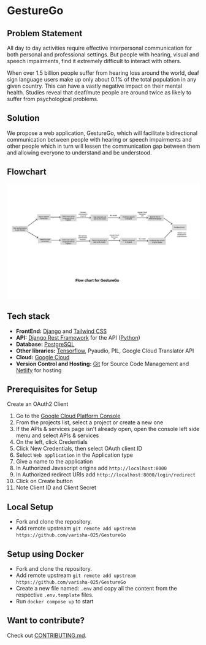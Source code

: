 # GestureGo

<!-- ![LOGO](docs/images/logo.png) -->

## Problem Statement

All day to day activities require effective interpersonal communication
for both personal and professional settings. But people with hearing, visual
and speech impairments, find it extremely difficult to interact with others.

When over 1.5 billion people suffer from hearing loss around the world, deaf sign language users make up only about 0.1% of the total population in any given country. This can have a vastly negative impact on their mental health. Studies reveal that deaf/mute people are around twice as likely to suffer from psychological problems.

## Solution

We propose a web application, GestureGo, which will facilitate bidirectional communication between people with hearing or speech impairments and other people which in turn will lessen the communication gap between them and allowing everyone to understand and be understood.

## Flowchart

![Flowchart](docs/images/Flowchart.jpg)

## Tech stack

- **FrontEnd:** [Django](https://www.djangoproject.com/) and [Tailwind CSS](https://tailwindcss.com/)
- **API:** [Django Rest Framework](https://www.django-rest-framework.org/) for the API ([Python](https://www.python.org/))
- **Database:** [PostgreSQL]()
- **Other libraries:** [Tensorflow](https://www.tensorflow.org/), Pyaudio, PIL, Google Cloud Translator API
- **Cloud:** [Google Cloud](https://cloud.google.com/)
- **Version Control and Hosting:** [Git](https://git-scm.com/) for Source Code Management and [Netlify](https://netlify.com) for hosting

## Prerequisites for Setup

Create an OAuth2 Client

1. Go to the [Google Cloud Platform Console](https://console.cloud.google.com/)
2. From the projects list, select a project or create a new one
3. If the APIs & services page isn't already open, open the console left side menu and select APIs & services
4. On the left, click Credentials
5. Click New Credentials, then select OAuth client ID
6. Select `Web application` in the Application type
7. Give a name to the application
8. In Authorized Javascript origins add `http://localhost:8000`
9. In Authorized redirect URIs add `http://localhost:8000/login/redirect`
10. Click on Create button
11. Note Client ID and Client Secret

## Local Setup

- Fork and clone the repository.
- Add remote upstream `git remote add upstream https://github.com/varisha-025/GestureGo`
<!-- - [ui setup](https://github.com/BitByte-TPC/gymkhana/tree/master/ui#readme)
- [api setup](https://github.com/BitByte-TPC/gymkhana/tree/master/api#readme) -->

## Setup using Docker

- Fork and clone the repository.
- Add remote upstream `git remote add upstream https://github.com/varisha-025/GestureGo`
- Create a new file named: `.env` and
  copy all the content from the respective `.env.template` files.
- Run `docker compose up` to start

## Want to contribute?

Check out [CONTRIBUTING.md](CONTRIBUTING.md).
